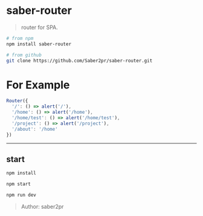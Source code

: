 # saber-router

> router for SPA.

```bash
# from npm
npm install saber-router

# from github
git clone https://github.com/Saber2pr/saber-router.git
```

# For Example

```ts
Router({
  '/': () => alert('/'),
  '/home': () => alert('/home'),
  '/home/test': () => alert('/home/test'),
  '/project': () => alert('/project'),
  '/about': '/home'
})
```

---

## start

```bash
npm install
```

```bash
npm start

npm run dev

```

> Author: saber2pr
